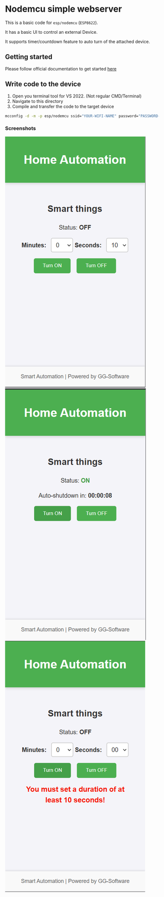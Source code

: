 # Nodemcu simple webserver

This is a basic code for `esp/nodemcu` (`ESP8622`).

It has a basic UI to control an external Device.

It supports timer/countdown feature to auto turn of the attached device.

## Getting started

Please follow official documentation to get
started [here](https://www.moddable.com/documentation/Moddable%20SDK%20-%20Getting%20Started)

## Write code to the device

1. Open you terminal tool for VS 2022. (Not regular CMD/Terminal)
2. Navigate to this directory
3. Compile and transfer the code to the target device

```bash
mcconfig -d -m -p esp/nodemcu ssid="YOUR-WIFI-NAME" password="PASSWORD-HERE"
```

### Screenshots

![img.png](docs/img.png)
![img_1.png](docs/img_1.png)
![img_2.png](docs/img_2.png)